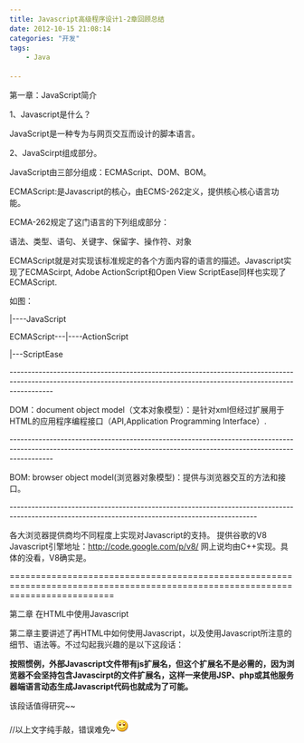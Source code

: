 ```yaml
---
title: Javascript高级程序设计1-2章回顾总结
date: 2012-10-15 21:08:14
categories: "开发"
tags:
	- Java

---
```


第一章：JavaScript简介

1、Javascript是什么？

JavaScript是一种专为与网页交互而设计的脚本语言。

2、JavaScirpt组成部分。

JavaScript由三部分组成：ECMAScript、DOM、BOM。

ECMAScript:是Javascript的核心，由ECMS-262定义，提供核心核心语言功能。

ECMA-262规定了这门语言的下列组成部分：

语法、类型、语句、关键字、保留字、操作符、对象

ECMAScript就是对实现该标准规定的各个方面内容的语言的描述。Javascript实现了ECMAScirpt, Adobe ActionScript和Open View ScriptEase同样也实现了ECMAScript.

如图：

|----JavaScript

ECMAScript---|----ActionScript

|---ScriptEase

\------------------------------------------------------------------------------------------------------------------------------------------------------------------------

DOM：document object model（文本对象模型）：是针对xml但经过扩展用于HTML的应用程序编程接口（API,Application Programming Interface）.


\------------------------------------------------------------------------------------------------------------------------------------------------------------------------

BOM: browser object model(浏览器对象模型)：提供与浏览器交互的方法和接口。


\--------------------------------------------------------------------------------------------------------------------------------------------------

各大浏览器提供商均不同程度上实现对Javascript的支持。 提供谷歌的V8 Javascript引擎地址：http://code.google.com/p/v8/ 网上说均由C++实现。具体的没看，V8确实是。

================================================================================================================================

第二章 在HTML中使用Javascript

第二章主要讲述了再HTML中如何使用Javascript，以及使用Javascript所注意的细节、语法等。不过勾起我兴趣的是以下这段话：

**按照惯例，外部Javascript文件带有js扩展名，但这个扩展名不是必需的，因为浏览器不会坚持包含Javascirpt的文件扩展名，这样一来使用JSP、php或其他服务器端语言动态生成Javascript代码也就成为了可能。**

该段话值得研究~~

//以上文字纯手敲，错误难免~![微笑][QJVY-NZEN-YNZ2.gif]




[QJVY-NZEN-YNZ2.gif]: static/resources/crawler/QJVY-NZEN-YNZ2.gif
